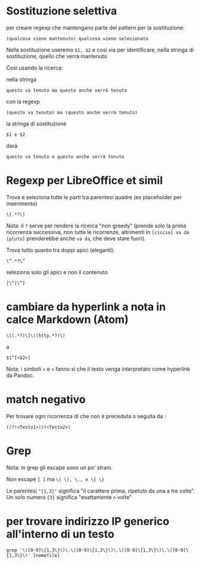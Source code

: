 # Sostituzione selettiva

per creare regexp che mantengano parte del pattern per la sostituzione:

`(qualcosa viene mantenuto) qualcosa viene selezionato`

Nella sostituzione useremo `$1, $2` e così via per identificare, nella stringa di sostituzione, quello che verrà mantenuto

Così usando la ricerca:

nella stringa

`questo va tenuto ma questo anche verrà tenuto`

con la regexp

`(questo va tenuto) ma (questo anche verrà tenuto)`

la stringa di sostituzione

`$1 e $2 `

darà

`questo va tenuto e questo anche verrà tenuto `

# Regexp per LibreOffice et simil

Trova e seleziona tutte le parti tra parentesi quadre (es placeholder per inserimento)

`\[.*?\]`

Nota: il `?` serve per rendere la ricerca "non greedy" (prende solo la prima ricorrenza successiva, non tutte le ricorrenze, altrimenti in `[ciccio] va da [pluto]` prenderebbe anche `va da`, che deve stare fuori).

Trova tutto quanto tra doppi apici (eleganti):

`\“.*?\”`

seleziona solo gli apici e non il contenuto

`[\“|\”]`


# cambiare da hyperlink a nota in calce Markdown (Atom)

    \[(.*?)\]\((http.*?)\)

a

    $1^[<$2>]

Nota: i simboli `<` e `>` fanno sì che il testo venga interpretato come hyperlink da Pandoc.

# match negativo

Per trovare ogni ricorrenza di <Testo2> che non è preceduta o seguita da <Testo1>:

    ((?!<Testo1>))(<Testo2>)

# Grep

Nota: in grep gli escape sono un po' strani.

Non escape `[ ]` ma `\( \), \., e \{ \}`

Le parentesi `"{1,3}"` significa "il carattere prima, ripetuto da una a tre volte". Un solo numero `{3}` significa "esattamente `n` volte"

# per trovare indirizzo IP generico all'interno di un testo

    grep '\([0-9]\{1,3\}\)\.\([0-9]\{1,3\}\)\.\([0-9]\{1,3\}\)\.\([0-9]\{1,3\}\)' [nomefile]
